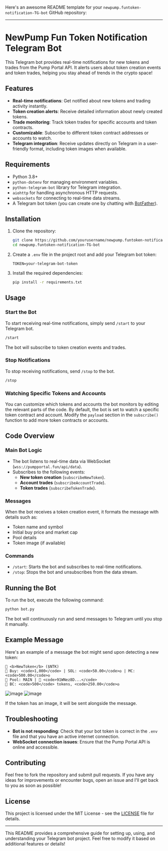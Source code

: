 Here's an awesome README template for your `newpump.funtoken-notification-TG-bot` GitHub repository:

---

# NewPump Fun Token Notification Telegram Bot

This Telegram bot provides real-time notifications for new tokens and trades from the Pump Portal API. It alerts users about token creation events and token trades, helping you stay ahead of trends in the crypto space!

## Features

- **Real-time notifications**: Get notified about new tokens and trading activity instantly.
- **Token creation alerts**: Receive detailed information about newly created tokens.
- **Trade monitoring**: Track token trades for specific accounts and token contracts.
- **Customizable**: Subscribe to different token contract addresses or accounts to watch.
- **Telegram integration**: Receive updates directly on Telegram in a user-friendly format, including token images when available.

## Requirements

- Python 3.8+
- `python-dotenv` for managing environment variables.
- `python-telegram-bot` library for Telegram integration.
- `aiohttp` for handling asynchronous HTTP requests.
- `websockets` for connecting to real-time data streams.
- A Telegram bot token (you can create one by chatting with [BotFather](https://core.telegram.org/bots#botfather)).

## Installation

1. Clone the repository:
   ```bash
   git clone https://github.com/yourusername/newpump.funtoken-notification-TG-bot.git
   cd newpump.funtoken-notification-TG-bot
   ```

2. Create a `.env` file in the project root and add your Telegram bot token:
   ```env
   TOKEN=your-telegram-bot-token
   ```

3. Install the required dependencies:
   ```bash
   pip install -r requirements.txt
   ```

## Usage

### Start the Bot

To start receiving real-time notifications, simply send `/start` to your Telegram bot.

```bash
/start
```

The bot will subscribe to token creation events and trades.

### Stop Notifications

To stop receiving notifications, send `/stop` to the bot.

```bash
/stop
```

### Watching Specific Tokens and Accounts

You can customize which tokens and accounts the bot monitors by editing the relevant parts of the code. By default, the bot is set to watch a specific token contract and account. Modify the `payload` section in the `subscribe()` function to add more token contracts or accounts.

## Code Overview

### Main Bot Logic

- The bot listens to real-time data via WebSocket (`wss://pumpportal.fun/api/data`).
- Subscribes to the following events:
  - **New token creation** (`subscribeNewToken`).
  - **Account trades** (`subscribeAccountTrade`).
  - **Token trades** (`subscribeTokenTrade`).
  
### Messages

When the bot receives a token creation event, it formats the message with details such as:
- Token name and symbol
- Initial buy price and market cap
- Pool details
- Token image (if available)

### Commands

- `/start`: Starts the bot and subscribes to real-time notifications.
- `/stop`: Stops the bot and unsubscribes from the data stream.

## Running the Bot

To run the bot, execute the following command:

```bash
python bot.py
```

The bot will continuously run and send messages to Telegram until you stop it manually.

## Example Message

Here's an example of a message the bot might send upon detecting a new token:

```
🚀 <b>NewToken</b> ($NTK)
💎 Buy: <code>1,000</code> | SOL: <code>50.00</code>◎ | MC: <code>500.00</code>◎
🏦 Pool: MAIN | 🔗 <code>91WNez8D...</code>
🌊 BC: <code>500</code> tokens, <code>250.00</code>◎

```
![image](https://github.com/user-attachments/assets/b74cc5ef-fbfd-46de-b279-7b1c3faa7bb6)
![image](https://github.com/user-attachments/assets/eb0c216c-ed96-4d47-8c54-6cfd5f2df5e0)



If the token has an image, it will be sent alongside the message.

## Troubleshooting

- **Bot is not responding**: Check that your bot token is correct in the `.env` file and that you have an active internet connection.
- **WebSocket connection issues**: Ensure that the Pump Portal API is online and accessible.

## Contributing

Feel free to fork the repository and submit pull requests. If you have any ideas for improvements or encounter bugs, open an issue and I'll get back to you as soon as possible!

## License

This project is licensed under the MIT License - see the [LICENSE](LICENSE) file for details.

---

This README provides a comprehensive guide for setting up, using, and understanding your Telegram bot project. Feel free to modify it based on additional features or details!
